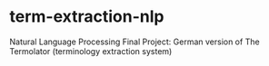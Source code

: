 # term-extraction-nlp
Natural Language Processing Final Project: German version of The Termolator (terminology extraction system)
